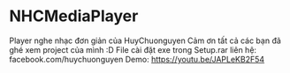 # NHCMediaPlayer
Player nghe nhạc đơn giản của HuyChuonguyen
Cảm ơn tất cả các bạn đã ghé xem project của mình :D
File cài đặt exe trong Setup.rar
liên hệ: facebook.com/huychuonguyen
Demo: https://youtu.be/JAPLeKB2F54
